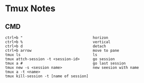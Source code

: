 Tmux Notes
==========

CMD
---

    ctrl+b "                                horizon
    ctrl+b %                                vertical
    ctrl+b d                                detach
    ctrl+b arrow                            move to pane
    tmux ls                                 ls
    tmux attch-session -t <session-id>      go session
    tmux a #                                go last session
    tmux new -s <session name>              new seesion with name
    tmux a -t <name>
    tmux kill-session -t [name of session]
